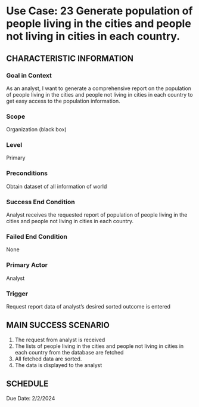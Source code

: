 # Use Case: 23	Generate population of people living in the cities and people not living in cities in each country.

## CHARACTERISTIC INFORMATION
### Goal in Context
As an analyst, I want to generate a comprehensive report on the population of people living in the cities and people not living in cities in each country to get easy access to the population information.
### Scope
Organization (black box)
### Level
Primary
### Preconditions
Obtain dataset of all information of world
### Success End Condition
Analyst receives the requested report of population of people living in the cities and people not living in cities in each country.
### Failed End Condition
None
### Primary Actor
Analyst
### Trigger
Request report data of analyst’s desired sorted outcome is entered

## MAIN SUCCESS SCENARIO
1. The request from analyst is received
2.  The lists of people living in the cities and people not living in cities in each country from the database are fetched
3.  All fetched data are sorted.
4.  The data is displayed to the analyst

## SCHEDULE
Due Date: 2/2/2024




